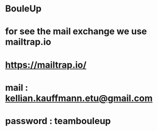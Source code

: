 # BouleUp

# for see the mail exchange we use mailtrap.io
# https://mailtrap.io/
# mail : kellian.kauffmann.etu@gmail.com
# password : teambouleup